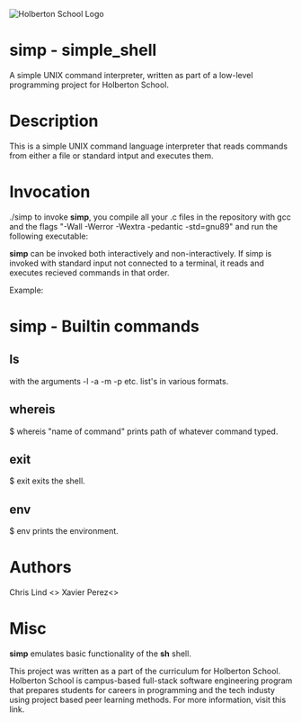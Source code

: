 ![Holberton School Logo](https://techcrunch.com/wp-content/uploads/2015/11/holberton-logo-horizontal.jpg?w=764)
# **simp** - simple_shell
A simple UNIX command interpreter, written as part of a low-level programming project for Holberton School.

# Description
This is a simple UNIX command language interpreter that reads commands from either a file or standard intput and executes them.

# Invocation
./simp
to invoke **simp**, you compile all your .c files in the repository with gcc and the flags "-Wall -Werror -Wextra -pedantic -std=gnu89"
and run the following executable:

**simp** can be invoked both interactively and non-interactively. If simp is invoked with standard input not connected to a terminal, it reads and 
executes recieved commands in that order.

Example:


# simp - Builtin commands

## ls
with the arguments -l -a -m -p etc.
list's in various formats.

## whereis
$ whereis "name of command"
prints path of whatever command typed.

## exit
$ exit
exits the shell.

## env
$ env
prints the environment.

# Authors
Chris Lind <>
Xavier Perez<>

# Misc
**simp** emulates basic functionality of the **sh** shell.

This project was written as a part of the curriculum for Holberton School. Holberton School is campus-based full-stack software engineering program that prepares students for careers in programming and the tech industy using project based peer learning methods. For more information, visit this link.
